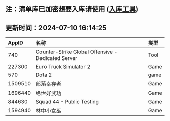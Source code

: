 ## 注：清单库已加密想要入库请使用 ([入库工具](https://github.com/BlankTMing/ManifestAutoUpdate/releases))

## 更新时间：2024-07-10 16:14:25
| AppID | 名称 | 类型  |
| :-------------------- | :----------------------------- | :----------- |
| 740 | Counter-Strike Global Offensive - Dedicated Server| Tool |
| 227300 | Euro Truck Simulator 2| Game |
| 570 | Dota 2| game |
| 1509510 | 部落幸存者| Game |
| 1696440 | 绝世好武功| Game |
| 844630 | Squad 44 - Public Testing| Game |
| 1594940 | 林中小女巫| Game |

